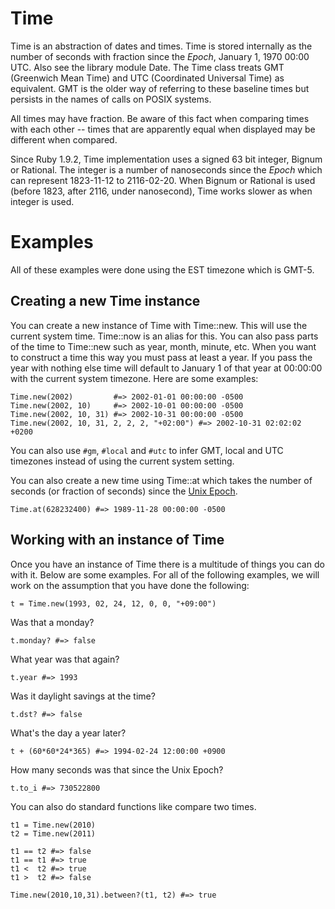 # Time

Time is an abstraction of dates and times. Time is stored internally as the
number of seconds with fraction since the *Epoch*, January 1, 1970 00:00 UTC.
Also see the library module Date. The Time class treats GMT (Greenwich Mean
Time) and UTC (Coordinated Universal Time) as equivalent. GMT is the older way
of referring to these baseline times but persists in the names of calls on
POSIX systems.

All times may have fraction. Be aware of this fact when comparing times with
each other -- times that are apparently equal when displayed may be different
when compared.

Since Ruby 1.9.2, Time implementation uses a signed 63 bit integer, Bignum or
Rational. The integer is a number of nanoseconds since the *Epoch* which can
represent 1823-11-12 to 2116-02-20. When Bignum or Rational is used (before
1823, after 2116, under nanosecond), Time works slower as when integer is
used.

# Examples

All of these examples were done using the EST timezone which is GMT-5.

## Creating a new Time instance

You can create a new instance of Time with Time::new. This will use the
current system time. Time::now is an alias for this. You can also pass parts
of the time to Time::new such as year, month, minute, etc. When you want to
construct a time this way you must pass at least a year. If you pass the year
with nothing else time will default to January 1 of that year at 00:00:00 with
the current system timezone. Here are some examples:

    Time.new(2002)         #=> 2002-01-01 00:00:00 -0500
    Time.new(2002, 10)     #=> 2002-10-01 00:00:00 -0500
    Time.new(2002, 10, 31) #=> 2002-10-31 00:00:00 -0500
    Time.new(2002, 10, 31, 2, 2, 2, "+02:00") #=> 2002-10-31 02:02:02 +0200

You can also use `#gm`, `#local` and `#utc` to infer GMT, local and UTC timezones
instead of using the current system setting.

You can also create a new time using Time::at which takes the number of
seconds (or fraction of seconds) since the [Unix
Epoch](http://en.wikipedia.org/wiki/Unix_time).

    Time.at(628232400) #=> 1989-11-28 00:00:00 -0500

## Working with an instance of Time

Once you have an instance of Time there is a multitude of things you can do
with it. Below are some examples. For all of the following examples, we will
work on the assumption that you have done the following:

    t = Time.new(1993, 02, 24, 12, 0, 0, "+09:00")

Was that a monday?

    t.monday? #=> false

What year was that again?

    t.year #=> 1993

Was it daylight savings at the time?

    t.dst? #=> false

What's the day a year later?

    t + (60*60*24*365) #=> 1994-02-24 12:00:00 +0900

How many seconds was that since the Unix Epoch?

    t.to_i #=> 730522800

You can also do standard functions like compare two times.

    t1 = Time.new(2010)
    t2 = Time.new(2011)

    t1 == t2 #=> false
    t1 == t1 #=> true
    t1 <  t2 #=> true
    t1 >  t2 #=> false

    Time.new(2010,10,31).between?(t1, t2) #=> true